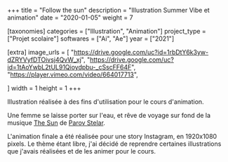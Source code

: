 +++
title = "Follow the sun"
description = "Illustration Summer Vibe et animation"
date = "2020-01-05"
weight = 7

[taxonomies]
categories = ["Illustration", "Animation"]
project_type = ["Projet scolaire"]
softwares = ["Ai", "Ae"]
year = ["2021"]

[extra]
image_urls = [
    "https://drive.google.com/uc?id=1rbDtY6k3yw-dZRYVyfDTOivsj4QvW_xj",
    "https://drive.google.com/uc?id=1tAoYwbL2tUL91Qioydpbu-_cSscFF64F",
    "https://player.vimeo.com/video/664017713",

]
width = 1
height = 1
+++

Illustration réalisée à des fins d'utilisation pour le cours d'animation.

Une femme se laisse porter sur l'eau, et rêve de voyage sur fond de la musique [The Sun](https://www.youtube.com/watch?v=WTrNsAsjEmY) de [Parov Stelar](https://fr.wikipedia.org/wiki/Parov_Stelar).

L'animation finale a été réalisée pour une story Instagram, en 1920x1080 pixels. Le thème étant libre, j'ai décidé de reprendre certaines illustrations que j'avais réalisées et de les animer pour le cours.